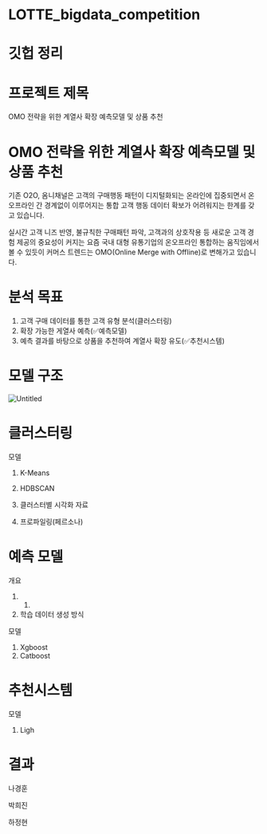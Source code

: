 # LOTTE_bigdata_competition

# 깃헙 정리

# 프로젝트 제목

OMO 전략을 위한 계열사 확장 예측모델 및 상품 추천

# OMO 전략을 위한 계열사 확장 예측모델 및 상품 추천

기존 O2O, 옴니채널은 고객의 구매행동 패턴이 디지털화되는 온라인에 집중되면서 온오프라인 간 경계없이 이루어지는 통합 고객 행동 데이터 확보가 어려워지는 한계를 갖고 있습니다.

실시간 고객 니즈 반영, 불규칙한 구매패턴 파악, 고객과의 상호작용 등 새로운 고객 경험 제공의 중요성이 커지는 요즘 국내 대형 유통기업의 온오프라인 통합하는 움직임에서 볼 수 있듯이 커머스 트렌드는 OMO(Online Merge with Offline)로 변해가고 있습니다.

# 분석 목표

1. 고객 구매 데이터를 통한 고객 유형 분석(클러스터링)
2. 확장 가능한 게열사 예측(✅예측모델)
3. 예측 결과를 바탕으로 상품을 추천하여 계열사 확장 유도(✅추천시스템)

# 모델 구조

![Untitled](https://s3-us-west-2.amazonaws.com/secure.notion-static.com/0ce2faa6-bb7c-474b-a547-1c70cd5a7042/Untitled.png)

# 클러스터링

모델

1. K-Means
2. HDBSCAN



1. 클러스터별 시각화 자료
2. 프로파일링(페르소나)

# 예측 모델

개요

1. 1.
2. 학습 데이터 생성 방식

모델

1. Xgboost 
2. Catboost

# 추천시스템

모델

1. Ligh

# 결과

나경훈

박희진

하정현

